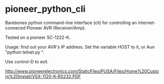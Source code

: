 pioneer_python_cli
==================

Barebones python command-line interface (cli) for controlling an internet-conneced Pioneer AVR (Receiver/Amp).

Tested on a pioneer SC-1222-K.

Usage: find out your AVR's IP address.
Set the variable HOST to it, or Aun "python telnet.py <host>".

Use control-D to exit.


http://www.pioneerelectronics.com/StaticFiles/PUSA/Files/Home%20Custom%20Install/VSX-1120-K-RS232.PDF